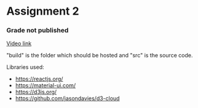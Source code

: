 # Assignment 2

### Grade not published

[Video link](https://www.youtube.com/watch?v=5c-MOE8F1cM)

"build" is the folder which should be hosted and "src" is the source code.

Libraries used:

- https://reactjs.org/
- https://material-ui.com/
- https://d3js.org/
- https://github.com/jasondavies/d3-cloud

